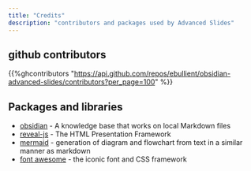 ```yaml
---
title: "Credits"
description: "contributors and packages used by Advanced Slides"
---
```



## github contributors
{{%ghcontributors "https://api.github.com/repos/ebullient/obsidian-advanced-slides/contributors?per_page=100" %}}


## Packages and libraries
* [obsidian](https://obsidian.md/) - A knowledge base that works on local Markdown files
* [reveal-js](http://lab.hakim.se/reveal-js) - The HTML Presentation Framework
* [mermaid](https://knsv.github.io/mermaid) - generation of diagram and flowchart from text in a similar manner as markdown
* [font awesome](http://fontawesome.io/) - the iconic font and CSS framework
